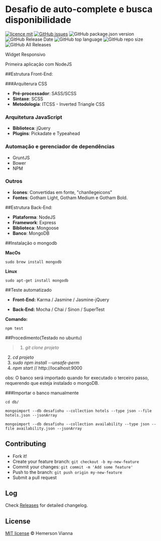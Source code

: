 # Desafio de auto-complete e busca disponibilidade

[![licence mit](https://img.shields.io/badge/license-MIT-blue.svg?style=flat-square)](http://hemersonvianna.mit-license.org/)
[![GitHub issues](https://img.shields.io/github/issues/sxsarena/search-widget-mean-mern.svg)](https://github.com/sxsarena/search-widget-mean-mern/issues)
![GitHub package.json version](https://img.shields.io/github/package-json/v/sxsarena/search-widget-mean-mern.svg)
![GitHub Release Date](https://img.shields.io/github/release-date/sxsarena/search-widget-mean-mern.svg)
![GitHub top language](https://img.shields.io/github/languages/top/sxsarena/search-widget-mean-mern.svg)
![GitHub repo size](https://img.shields.io/github/repo-size/sxsarena/search-widget-mean-mern.svg)
![GitHub All Releases](https://img.shields.io/github/downloads/sxsarena/search-widget-mean-mern/total.svg)

Widget Responsivo

Primeira aplicação com NodeJS

##Estrutura Front-End:

###Arquiterura CSS

 - **Pré-processador**: SASS/SCSS
 - **Sintaxe**: SCSS
 - **Metodologia**: ITCSS - Inverted Triangle CSS


### Arquitetura JavaScript

 - **Biblioteca**: jQuery
 - **Plugins**: Pickadate e Typeahead


### Automação e gerenciador de dependências

- GruntJS
- Bower
- NPM


### Outros

- **Ícones**: Convertidas em fonte, "chanllegeicons"
- **Fontes**: Gotham Light, Gotham Medium e Gotham Bold.


##Estrutura Back-End:

- **Plataforma**: NodeJS
- **Framework**: Express
- **Biblioteca**: Mongoose
- **Banco**: MongoDB


##Instalação o mongodb

**MacOs**

```
sudo brew install mongodb
```

**Linux**

```
sudo apt-get install mongodb
```

##Teste automatizado

 - **Front-End:** Karma / Jasmine / Jasmine-jQuery

 - **Back-End:** Mocha / Chai / Sinon / SuperTest

**Comando:**

```
npm test
```



##Procedimento(Testado no ubuntu)

>1. *git clone projeto*
2. *cd projeto*
3. *sudo npm install --unsafe-perm*
4. *npm start* // http://localhost:9000


obs: O banco será importado quando for executado o terceiro passo, requerendo que esteja instalado o mongoDB.


###Importar o banco manualmente

```
cd db/
```

```
mongoimport --db desafiohu --collection hotels --type json --file hotels.json --jsonArray
```

```
mongoimport --db desafiohu --collection availability --type json --file availability.json --jsonArray
```

## Contributing

- Fork it!
- Create your feature branch: `git checkout -b my-new-feature`
- Commit your changes: `git commit -m 'Add some feature'`
- Push to the branch: `git push origin my-new-feature`
- Submit a pull request

## Log

Check [Releases](https://github.com/sxsarena/search-widget-mean-mern/releases) for detailed changelog.

## License

[MIT license](http://hemersonvianna.mit-license.org/) © Hemerson Vianna
